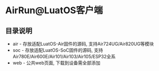 # AirRun@LuatOS客户端

## 目录说明

* air - 存放适配LuatOS-Air固件的源码, 支持Air724UG/Air820UG等模块
* soc - 存放适配LuatOS-SoC固件的源码, 支持Air780E/Air600E/Air101/Air103/Air105/ESP32全系
* web - 公共web页面, 下载到设备需全部添加



